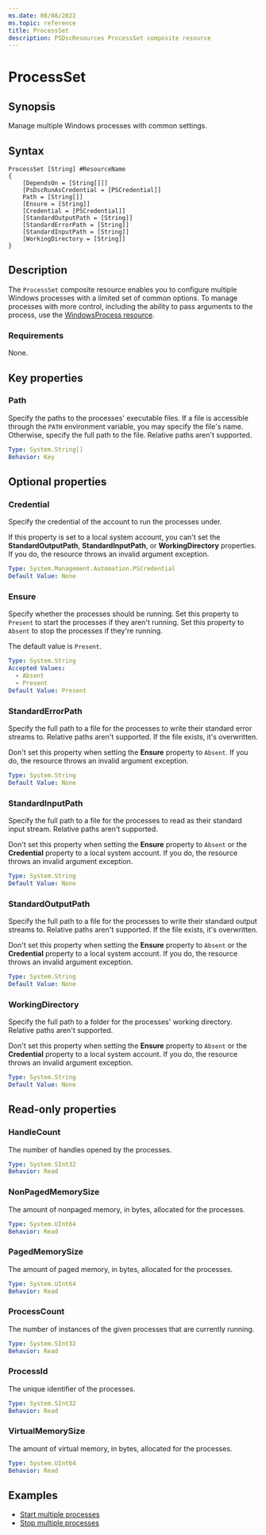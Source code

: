 ```yaml
---
ms.date: 08/08/2022
ms.topic: reference
title: ProcessSet
description: PSDscResources ProcessSet composite resource
---
```


# ProcessSet

## Synopsis

Manage multiple Windows processes with common settings.

## Syntax

```text
ProcessSet [String] #ResourceName
{
    [DependsOn = [String[]]]
    [PsDscRunAsCredential = [PSCredential]]
    Path = [String[]]
    [Ensure = [String]]
    [Credential = [PSCredential]]
    [StandardOutputPath = [String]]
    [StandardErrorPath = [String]]
    [StandardInputPath = [String]]
    [WorkingDirectory = [String]]
}
```

## Description

The `ProcessSet` composite resource enables you to configure multiple Windows processes with a
limited set of common options. To manage processes with more control, including the ability to pass
arguments to the process, use the [WindowsProcess resource][1].

### Requirements

None.

## Key properties

### Path

Specify the paths to the processes' executable files. If a file is accessible through the `PATH`
environment variable, you may specify the file's name. Otherwise, specify the full path to the file.
Relative paths aren't supported.

```yaml
Type: System.String[]
Behavior: Key
```

## Optional properties

### Credential

Specify the credential of the account to run the processes under.

If this property is set to a local system account, you can't set the **StandardOutputPath**,
**StandardInputPath**, or **WorkingDirectory** properties. If you do, the resource throws an invalid
argument exception.

```yaml
Type: System.Management.Automation.PSCredential
Default Value: None
```

### Ensure

Specify whether the processes should be running. Set this property to `Present` to start the
processes if they aren't running. Set this property to `Absent` to stop the processes if they're
running.

The default value is `Present`.

```yaml
Type: System.String
Accepted Values:
  - Absent
  - Present
Default Value: Present
```

### StandardErrorPath

Specify the full path to a file for the processes to write their standard error streams to. Relative
paths aren't supported. If the file exists, it's overwritten.

Don't set this property when setting the **Ensure** property to `Absent`. If you do, the resource
throws an invalid argument exception.

```yaml
Type: System.String
Default Value: None
```

### StandardInputPath

Specify the full path to a file for the processes to read as their standard input stream. Relative
paths aren't supported.

Don't set this property when setting the **Ensure** property to `Absent` or the **Credential**
property to a local system account. If you do, the resource throws an invalid argument exception.

```yaml
Type: System.String
Default Value: None
```

### StandardOutputPath

Specify the full path to a file for the processes to write their standard output streams to.
Relative paths aren't supported. If the file exists, it's overwritten.

Don't set this property when setting the **Ensure** property to `Absent` or the **Credential**
property to a local system account. If you do, the resource throws an invalid argument exception.

```yaml
Type: System.String
Default Value: None
```

### WorkingDirectory

Specify the full path to a folder for the processes' working directory. Relative paths aren't
supported.

Don't set this property when setting the **Ensure** property to `Absent` or the **Credential**
property to a local system account. If you do, the resource throws an invalid argument exception.

```yaml
Type: System.String
Default Value: None
```

## Read-only properties

### HandleCount

The number of handles opened by the processes.

```yaml
Type: System.SInt32
Behavior: Read
```

### NonPagedMemorySize

The amount of nonpaged memory, in bytes, allocated for the processes.

```yaml
Type: System.UInt64
Behavior: Read
```

### PagedMemorySize

The amount of paged memory, in bytes, allocated for the processes.

```yaml
Type: System.UInt64
Behavior: Read
```

### ProcessCount

The number of instances of the given processes that are currently running.

```yaml
Type: System.SInt32
Behavior: Read
```

### ProcessId

The unique identifier of the processes.

```yaml
Type: System.SInt32
Behavior: Read
```

### VirtualMemorySize

The amount of virtual memory, in bytes, allocated for the processes.

```yaml
Type: System.UInt64
Behavior: Read
```

## Examples

- [Start multiple processes][2]
- [Stop multiple processes][3]

<!-- Reference Links -->

[1]: ../WindowsProcess/WindowsProcess.md
[2]: Start.md
[3]: Stop.md
